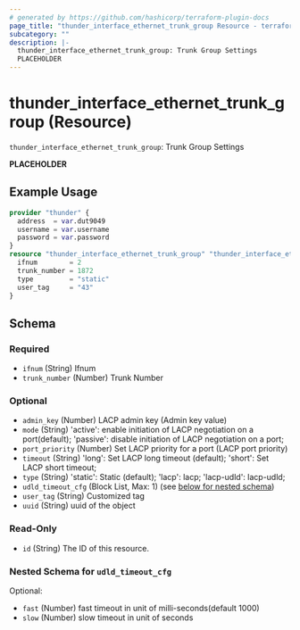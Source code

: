 ```yaml
---
# generated by https://github.com/hashicorp/terraform-plugin-docs
page_title: "thunder_interface_ethernet_trunk_group Resource - terraform-provider-thunder"
subcategory: ""
description: |-
  thunder_interface_ethernet_trunk_group: Trunk Group Settings
  PLACEHOLDER
---
```


# thunder_interface_ethernet_trunk_group (Resource)

`thunder_interface_ethernet_trunk_group`: Trunk Group Settings

__PLACEHOLDER__

## Example Usage

```terraform
provider "thunder" {
  address  = var.dut9049
  username = var.username
  password = var.password
}
resource "thunder_interface_ethernet_trunk_group" "thunder_interface_ethernet_trunk_group" {
  ifnum        = 2
  trunk_number = 1872
  type         = "static"
  user_tag     = "43"
}
```

<!-- schema generated by tfplugindocs -->
## Schema

### Required

- `ifnum` (String) Ifnum
- `trunk_number` (Number) Trunk Number

### Optional

- `admin_key` (Number) LACP admin key (Admin key value)
- `mode` (String) 'active': enable initiation of LACP negotiation on a port(default); 'passive': disable initiation of LACP negotiation on a port;
- `port_priority` (Number) Set LACP priority for a port (LACP port priority)
- `timeout` (String) 'long': Set LACP long timeout (default); 'short': Set LACP short timeout;
- `type` (String) 'static': Static (default); 'lacp': lacp; 'lacp-udld': lacp-udld;
- `udld_timeout_cfg` (Block List, Max: 1) (see [below for nested schema](#nestedblock--udld_timeout_cfg))
- `user_tag` (String) Customized tag
- `uuid` (String) uuid of the object

### Read-Only

- `id` (String) The ID of this resource.

<a id="nestedblock--udld_timeout_cfg"></a>
### Nested Schema for `udld_timeout_cfg`

Optional:

- `fast` (Number) fast timeout in unit of milli-seconds(default 1000)
- `slow` (Number) slow timeout in unit of seconds


